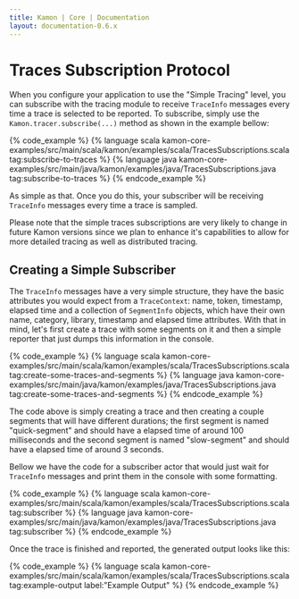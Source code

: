 ```yaml
---
title: Kamon | Core | Documentation
layout: documentation-0.6.x
---
```


Traces Subscription Protocol
============================

When you configure your application to use the "Simple Tracing" level, you can subscribe with the tracing module to
receive `TraceInfo` messages every time a trace is selected to be reported. To subscribe, simply use the
`Kamon.tracer.subscribe(...)` method as shown in the example bellow:

{% code_example %}
{%   language scala kamon-core-examples/src/main/scala/kamon/examples/scala/TracesSubscriptions.scala tag:subscribe-to-traces %}
{%   language java kamon-core-examples/src/main/java/kamon/examples/java/TracesSubscriptions.java tag:subscribe-to-traces %}
{% endcode_example %}

As simple as that. Once you do this, your subscriber will be receiving `TraceInfo` messages every time a trace is
sampled.

<p class="alert alert-warning">
Please note that the simple traces subscriptions are very likely to change in future Kamon versions since we plan to
enhance it's capabilities to allow for more detailed tracing as well as distributed tracing.
</p>



Creating a Simple Subscriber
----------------------------

The `TraceInfo` messages have a very simple structure, they have the basic attributes you would expect from a
`TraceContext`: name, token, timestamp, elapsed time and a collection of `SegmentInfo` objects, which have their own
name, category, library, timestamp and elapsed time attributes. With that in mind, let's first create a trace with
some segments on it and then a simple reporter that just dumps this information in the console.

{% code_example %}
{%   language scala kamon-core-examples/src/main/scala/kamon/examples/scala/TracesSubscriptions.scala tag:create-some-traces-and-segments %}
{%   language java kamon-core-examples/src/main/java/kamon/examples/java/TracesSubscriptions.java tag:create-some-traces-and-segments %}
{% endcode_example %}

The code above is simply creating a trace and then creating a couple segments that will have different durations; the
first segment is named "quick-segment" and should have a elapsed time of around 100 milliseconds and the second segment
is named "slow-segment" and should have a elapsed time of around 3 seconds.

Bellow we have the code for a subscriber actor that would just wait for `TraceInfo` messages and print them in the console
with some formatting.

{% code_example %}
{%   language scala kamon-core-examples/src/main/scala/kamon/examples/scala/TracesSubscriptions.scala tag:subscriber %}
{%   language java kamon-core-examples/src/main/java/kamon/examples/java/TracesSubscriptions.java tag:subscriber %}
{% endcode_example %}

Once the trace is finished and reported, the generated output looks like this:

{% code_example %}
{%   language scala kamon-core-examples/src/main/scala/kamon/examples/scala/TracesSubscriptions.scala tag:example-output label:"Example Output" %}
{% endcode_example %}
